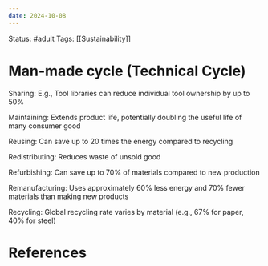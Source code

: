 ```yaml
---
date: 2024-10-08
---
```


Status: #adult 
Tags: [[Sustainability]]
# Man-made cycle (Technical Cycle)
Sharing: E.g., Tool libraries can reduce individual tool ownership by up to 50%

Maintaining: Extends product life, potentially doubling the useful life of many consumer good

Reusing: Can save up to 20 times the energy compared to recycling

Redistributing: Reduces waste of unsold good

Refurbishing: Can save up to 70% of materials compared to new production

Remanufacturing: Uses approximately 60% less energy and 70% fewer materials than making new products

Recycling: Global recycling rate varies by material (e.g., 67% for paper, 40% for steel)
# References